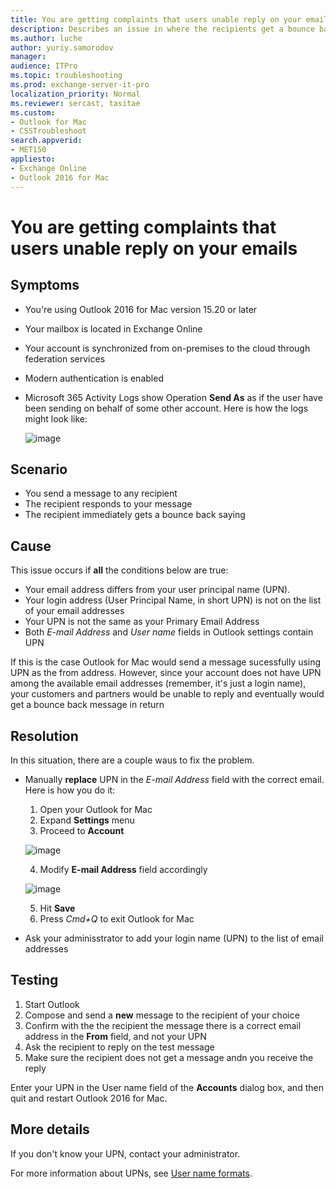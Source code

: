 ```yaml
---
title: You are getting complaints that users unable reply on your emails
description: Describes an issue in where the recipients get a bounce back messages if they reply on email sent from Outlook for Mac version 15.20. Provides a resolution.
ms.author: luche
author: yuriy.samorodov
manager: 
audience: ITPro
ms.topic: troubleshooting
ms.prod: exchange-server-it-pro
localization_priority: Normal
ms.reviewer: sercast, tasitae
ms.custom: 
- Outlook for Mac
- CSSTroubleshoot
search.appverid:
- MET150
appliesto:
- Exchange Online
- Outlook 2016 for Mac
---
```

# You are getting complaints that users unable reply on your emails


## Symptoms

- You're using Outlook 2016 for Mac version 15.20 or later
- Your mailbox is located in Exchange Online
- Your account is synchronized from on-premises to the cloud through federation services
- Modern authentication is enabled
- Microsoft 365 Activity Logs show Operation **Send As** as if the user have been sending on behalf of some other account. Here is how the logs might look like:

  ![image](https://user-images.githubusercontent.com/5260172/152075684-a59d1945-f276-40ef-ad3e-3f1d2a184f29.png)



## Scenario

- You send a message to any recipient
- The recipient responds to your message
- The recipient immediately gets a bounce back saying


## Cause

This issue occurs if **all** the conditions below are true:

- Your email address differs from your user principal name (UPN).
- Your login address (User Principal Name, in short UPN) is not on the list of your email addresses
- Your  UPN is not the same as your Primary Email Address
- Both *E-mail Address* and *User name* fields in Outlook settings contain UPN

If this is the case Outlook for Mac would send a message sucessfully using UPN as the from address. However, since your account does not have UPN among the available email addresses (remember, it's just a login name), your customers and partners would be unable to reply and eventually would get a bounce back message in return

## Resolution

In this situation, there are a couple waus to fix the problem.

* Manually **replace** UPN in the *E-mail Address* field with the correct email. Here is how you do it:
  1. Open your Outlook for Mac
  2. Expand **Settings** menu
  3. Proceed to **Account**

    ![image](https://user-images.githubusercontent.com/5260172/152073829-76b2e7e3-c1ea-448a-9af1-12a53fe262bc.png)

  4. Modify **E-mail Address** field accordingly

    ![image](https://user-images.githubusercontent.com/5260172/152074130-d0f18bae-ad65-4c7d-8623-cabd3525151d.png)


  5. Hit **Save**
  6. Press *Cmd+Q* to exit Outlook for Mac

* Ask your adminisstrator to add your login name (UPN) to the list of email addresses

## Testing

1. Start Outlook
2. Compose and send a **new** message to the recipient of your choice
3. Confirm with the the recipient the message there is a correct email address in the **From** field, and not your UPN
4. Ask the recipient to reply on the test message
5. Make sure the recipient does not get a message andn you receive the reply

Enter your UPN in the User name field of the **Accounts** dialog box, and then quit and restart Outlook 2016 for Mac.


## More details

If you don't know your UPN, contact your administrator.

For more information about UPNs, see [User name formats](/windows/win32/secauthn/user-name-formats).
